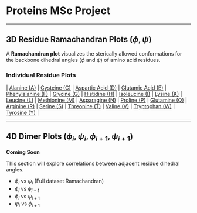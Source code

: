 # Proteins MSc Project

---

## 3D Residue Ramachandran Plots ($\phi, \psi$)

A **Ramachandran plot** visualizes the sterically allowed conformations for the backbone dihedral angles ($\phi$ and $\psi$) of amino acid residues.

### Individual Residue Plots

| [Alanine (A)](A_ramachandran.html) | [Cysteine (C)](C_ramachandran.html) | [Aspartic Acid (D)](D_ramachandran.html) | [Glutamic Acid (E)](E_ramachandran.html) | [Phenylalanine (F)](F_ramachandran.html) | [Glycine (G)](G_ramachandran.html) | [Histidine (H)](H_ramachandran.html) | [Isoleucine (I)](I_ramachandran.html) | [Lysine (K)](K_ramachandran.html) | [Leucine (L)](L_ramachandran.html) | [Methionine (M)](M_ramachandran.html) | [Asparagine (N)](N_ramachandran.html) | [Proline (P)](P_ramachandran.html) | [Glutamine (Q)](Q_ramachandran.html) | [Arginine (R)](R_ramachandran.html) | [Serine (S)](S_ramachandran.html) | [Threonine (T)](T_ramachandran.html) | [Valine (V)](V_ramachandran.html) | [Tryptophan (W)](W_ramachandran.html) | [Tyrosine (Y)](Y_ramachandran.html) |

---

## 4D Dimer Plots ($\phi_i, \psi_i, \phi_{i+1}, \psi_{i+1}$)

**Coming Soon**

This section will explore correlations between adjacent residue dihedral angles.

* $\phi_i$ vs $\psi_i$ (Full dataset Ramachandran)
* $\phi_i$ vs $\phi_{i+1}$
* $\phi_i$ vs $\psi_{i+1}$
* $\psi_i$ vs $\phi_{i+1}$